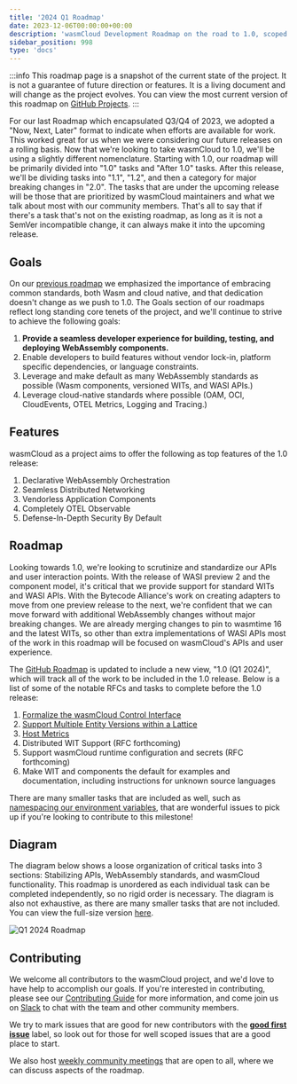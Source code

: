```yaml
---
title: '2024 Q1 Roadmap'
date: 2023-12-06T00:00:00+00:00
description: 'wasmCloud Development Roadmap on the road to 1.0, scoped to Q1 2024.'
sidebar_position: 998
type: 'docs'
---
```


:::info
This roadmap page is a snapshot of the current state of the project. It is not a guarantee of future direction or features. It is a living document and will change as the project evolves. You can view the most current version of this roadmap on [GitHub Projects](https://github.com/orgs/wasmCloud/projects/7/views/3).
:::

For our last Roadmap which encapsulated Q3/Q4 of 2023, we adopted a "Now, Next, Later" format to indicate when efforts are available for work. This worked great for us when we were considering our future releases on a rolling basis. Now that we're looking to take wasmCloud to 1.0, we'll be using a slightly different nomenclature. Starting with 1.0, our roadmap will be primarily divided into "1.0" tasks and "After 1.0" tasks. After this release, we'll be dividing tasks into "1.1", "1.2", and then a category for major breaking changes in "2.0". The tasks that are under the upcoming release will be those that are prioritized by wasmCloud maintainers and what we talk about most with our community members. That's all to say that if there's a task that's not on the existing roadmap, as long as it is not a SemVer incompatible change, it can always make it into the upcoming release.

## Goals

On our [previous roadmap](/docs/roadmap/2023-q3q4.md) we emphasized the importance of embracing common standards, both Wasm and cloud native, and that dedication doesn't change as we push to 1.0. The Goals section of our roadmaps reflect long standing core tenets of the project, and we'll continue to strive to achieve the following goals:

1. **Provide a seamless developer experience for building, testing, and deploying WebAssembly components.**
1. Enable developers to build features without vendor lock-in, platform specific dependencies, or language constraints.
1. Leverage and make default as many WebAssembly standards as possible (Wasm components, versioned WITs, and WASI APIs.)
1. Leverage cloud-native standards where possible (OAM, OCI, CloudEvents, OTEL Metrics, Logging and Tracing.)

## Features

wasmCloud as a project aims to offer the following as top features of the 1.0 release:

1. Declarative WebAssembly Orchestration
1. Seamless Distributed Networking
1. Vendorless Application Components
1. Completely OTEL Observable
1. Defense-In-Depth Security By Default

## Roadmap

Looking towards 1.0, we're looking to scrutinize and standardize our APIs and user interaction points. With the release of WASI preview 2 and the component model, it's critical that we provide support for standard WITs and WASI APIs. With the Bytecode Alliance's work on creating adapters to move from one preview release to the next, we're confident that we can move forward with additional WebAssembly changes without major breaking changes. We are already merging changes to pin to wasmtime 16 and the latest WITs, so other than extra implementations of WASI APIs most of the work in this roadmap will be focused on wasmCloud's APIs and user experience.

The [GitHub Roadmap](https://github.com/orgs/wasmCloud/projects/7/views/8) is updated to include a new view, "1.0 (Q1 2024)", which will track all of the work to be included in the 1.0 release. Below is a list of some of the notable RFCs and tasks to complete before the 1.0 release:

1. [Formalize the wasmCloud Control Interface](https://github.com/wasmCloud/wasmCloud/issues/1108)
2. [Support Multiple Entity Versions within a Lattice](https://github.com/wasmCloud/wasmCloud/issues/363)
3. [Host Metrics](https://github.com/wasmCloud/wasmCloud/issues/664)
4. Distributed WIT Support (RFC forthcoming)
5. Support wasmCloud runtime configuration and secrets (RFC forthcoming)
6. Make WIT and components the default for examples and documentation, including instructions for unknown source languages

There are many smaller tasks that are included as well, such as [namespacing our environment variables](https://github.com/wasmCloud/wasmCloud/issues/1102), that are wonderful issues to pick up if you're looking to contribute to this milestone!

## Diagram

The diagram below shows a loose organization of critical tasks into 3 sections: Stabilizing APIs, WebAssembly standards, and wasmCloud functionality. This roadmap is unordered as each individual task can be completed independently, so no rigid order is necessary. The diagram is also not exhaustive, as there are many smaller tasks that are not included. You can view the full-size version [here](/docs/images/2024q1roadmap.png).

![Q1 2024 Roadmap](/docs/images/2024q1roadmap.png)

## Contributing

We welcome all contributors to the wasmCloud project, and we'd love to have help to accomplish our goals. If you're interested in contributing, please see our [Contributing Guide](https://github.com/wasmCloud/wasmCloud/blob/main/CONTRIBUTING.md) for more information, and come join us on [Slack](https://slack.wasmcloud.com) to chat with the team and other community members.

We try to mark issues that are good for new contributors with the [**good first issue**](https://github.com/wasmCloud/wasmCloud/contribute) label, so look out for those for well scoped issues that are a good place to start.

We also host [weekly community meetings](https://calendar.google.com/calendar/u/0/embed?src=c_6cm5hud8evuns4pe5ggu3h9qrs@group.calendar.google.com) that are open to all, where we can discuss aspects of the roadmap.
